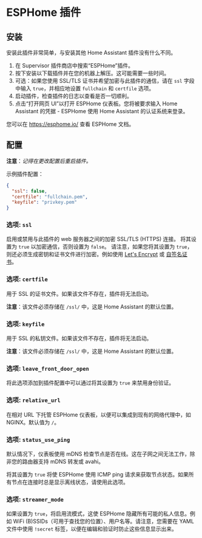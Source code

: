 # ESPHome 插件
## 安装

安装此插件非常简单，与安装其他 Home Assistant 插件没有什么不同。

1. 在 Supervisor 插件商店中搜索“ESPHome”插件。
2. 按下安装以下载插件并在您的机器上解压。这可能需要一些时间。
3. 可选：如果您使用 SSL/TLS 证书并希望加密与此插件的通信，请在 `ssl` 字段中输入 `true`，并相应地设置 `fullchain` 和 `certfile` 选项。
4. 启动插件，检查插件的日志以查看是否一切顺利。
5. 点击“打开网页 UI”以打开 ESPHome 仪表板。您将被要求输入 Home Assistant 的凭据 - ESPHome 使用 Home Assistant 的认证系统来登录。

您可以在 https://esphome.io/ 查看 ESPHome 文档。

## 配置

**注意**：_记得在更改配置后重启插件。_

示例插件配置：

```json
{
  "ssl": false,
  "certfile": "fullchain.pem",
  "keyfile": "privkey.pem"
}
```

### 选项: `ssl`

启用或禁用与此插件的 web 服务器之间的加密 SSL/TLS (HTTPS) 连接。
将其设置为 `true` 以加密通信，否则设置为 `false`。
请注意，如果您将其设置为 `true`，则还必须生成密钥和证书文件进行加密。例如使用 [Let's Encrypt](https://www.home-assistant.io/addons/lets_encrypt/) 或 [自签名证书](https://www.home-assistant.io/docs/ecosystem/certificates/tls_self_signed_certificate/)。

### 选项: `certfile`

用于 SSL 的证书文件。如果该文件不存在，插件将无法启动。

**注意**：该文件必须存储在 `/ssl/` 中，这是 Home Assistant 的默认位置。

### 选项: `keyfile`

用于 SSL 的私钥文件。如果该文件不存在，插件将无法启动。

**注意**：该文件必须存储在 `/ssl/` 中，这是 Home Assistant 的默认位置。

### 选项: `leave_front_door_open`

将此选项添加到插件配置中可以通过将其设置为 `true` 来禁用身份验证。

### 选项: `relative_url`

在相对 URL 下托管 ESPHome 仪表板，以便可以集成到现有的网络代理中，如 NGINX。默认值为 `/`。

### 选项: `status_use_ping`

默认情况下，仪表板使用 mDNS 检查节点是否在线。这在子网之间无法工作，除非您的路由器支持 mDNS 转发或 avahi。

将其设置为 `true` 将使 ESPHome 使用 ICMP ping 请求来获取节点状态。如果所有节点在连接时总是显示离线状态，请使用此选项。

### 选项: `streamer_mode`

如果设置为 `true`，将启用流模式，这使 ESPHome 隐藏所有可能的私人信息。例如 WiFi (B)SSIDs（可用于查找您的位置）、用户名等。请注意，您需要在 YAML 文件中使用 `!secret` 标签，以便在编辑和验证时防止这些信息显示出来。